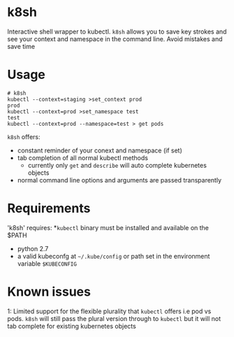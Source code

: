 # k8sh
Interactive shell wrapper to kubectl.
`k8sh` allows you to save key strokes and see your context and namespace in the command line. Avoid mistakes and save time

# Usage

```
# k8sh
kubectl --context=staging >set_context prod
prod
kubectl --context=prod >set_namespace test
test
kubectl --context=prod --namespace=test > get pods
```

`k8sh` offers:
* constant reminder of your conext and namespace (if set)
* tab completion of all normal kubectl methods
    * currently only `get` and `describe` will auto complete kubernetes objects
* normal command line options and arguments are passed transparently

# Requirements

'k8sh' requires:
*`kubectl` binary must be installed and available on the $PATH
* python 2.7
* a valid kubeconfg at `~/.kube/config` or path set in the environment variable `$KUBECONFIG` 


# Known issues
1: Limited support for the flexible plurality that `kubectl` offers i.e pod vs pods. `k8sh` will still pass the plural version through to `kubectl` but it will not tab complete for existing kubernetes objects

